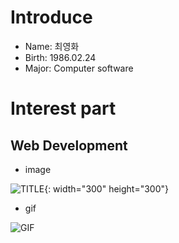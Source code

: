# Introduce
* Name: 최영화
* Birth: 1986.02.24
* Major: Computer software

# Interest part
## Web Development

* image

![TITLE](/data/test.png){: width="300" height="300"}

* gif

![GIF](data/1591681776.gif)

